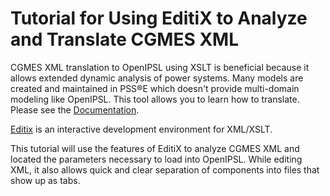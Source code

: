 # Tutorial for Using EditiX to Analyze and Translate CGMES XML
CGMES XML translation to OpenIPSL using XSLT is beneficial because it allows extended dynamic analysis of power systems. Many models are created and maintained in PSS®E which doesn't provide multi-domain modeling like OpenIPSL. This tool allows you to learn how to translate. Please see the [Documentation](https://github.com/ALSETLab/XSLTConferencePaper).

[Editix](https://www.editix.com/) is an interactive development environment for XML/XSLT.

This tutorial will use the features of EditiX to analyze CGMES XML and located the parameters necessary to load into OpenIPSL. While editing XML, it also allows quick and clear separation of components into files that show up as tabs.
